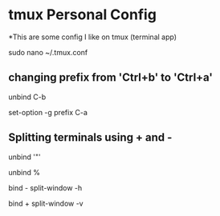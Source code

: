# tmux Personal Config

*This are some config I like on tmux (terminal app)


sudo nano ~/.tmux.conf



## changing prefix from 'Ctrl+b' to 'Ctrl+a'

unbind C-b

set-option -g prefix C-a


## Splitting terminals using + and -

unbind '"'

unbind %

bind - split-window -h

bind + split-window -v
